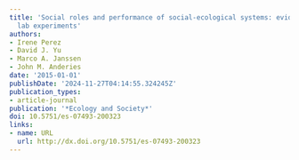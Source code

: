 ```yaml
---
title: 'Social roles and performance of social-ecological systems: evidence from behavioral
  lab experiments'
authors:
- Irene Perez
- David J. Yu
- Marco A. Janssen
- John M. Anderies
date: '2015-01-01'
publishDate: '2024-11-27T04:14:55.324245Z'
publication_types:
- article-journal
publication: '*Ecology and Society*'
doi: 10.5751/es-07493-200323
links:
- name: URL
  url: http://dx.doi.org/10.5751/es-07493-200323
---
```

